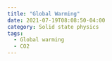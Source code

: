 ```yaml
---
title: "Global Warming"
date: 2021-07-19T08:08:50-04:00
category: Solid state physics
tags:
  - Global warming
  - CO2
---
```

